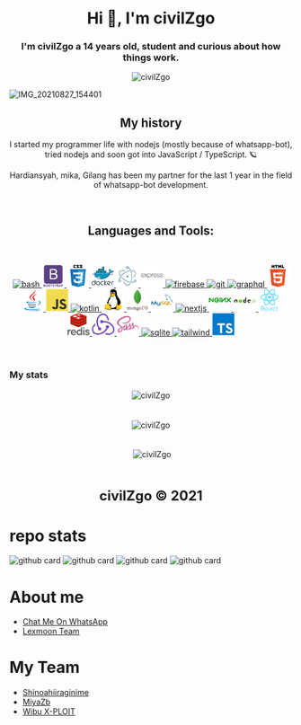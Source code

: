 <h1 align="center">Hi 👋, I'm civilZgo</h1>
<h3 align="center">I'm civilZgo a 14 years old, student and curious about how things work.</h3>

<p align="center"> <img src="https://komarev.com/ghpvc/?username=civilZgo&label=Profile%20views&color=0e75b6&style=flat" alt="civilZgo" /> </p>

![IMG_20210827_154401](https://cdn.donmai.us/original/78/84/__mulberry_arknights_drawn_by_mcoco7__7884f2a9d54f00e4b08d909d5666562f.jpg)

<h2 align="center">My history</h2>
<p align="center">
  I started my programmer life with nodejs (mostly because of whatsapp-bot), tried nodejs and soon got into JavaScript / TypeScript. 🪐
</p>
<p align="center">
  Hardiansyah, mika, Gilang has been my partner for the last 1 year in the field of whatsapp-bot development.
</p>
<br />
<h2 align="center">Languages and Tools:</h2>
<br/>
<p align="center">  <a href="https://www.gnu.org/software/bash/" target="_blank"> <img src="https://www.vectorlogo.zone/logos/gnu_bash/gnu_bash-icon.svg" alt="bash" width="40" height="40"/> </a> <a href="https://getbootstrap.com" target="_blank"> <img src="https://raw.githubusercontent.com/devicons/devicon/master/icons/bootstrap/bootstrap-plain-wordmark.svg" alt="bootstrap" width="40" height="40"/> </a> <a href="https://www.w3schools.com/css/" target="_blank"> <img src="https://raw.githubusercontent.com/devicons/devicon/master/icons/css3/css3-original-wordmark.svg" alt="css3" width="40" height="40"/> </a> <a href="https://www.docker.com/" target="_blank"> <img src="https://raw.githubusercontent.com/devicons/devicon/master/icons/docker/docker-original-wordmark.svg" alt="docker" width="40" height="40"/> </a> <a href="https://www.electronjs.org" target="_blank"> <img src="https://raw.githubusercontent.com/devicons/devicon/master/icons/electron/electron-original.svg" alt="electron" width="40" height="40"/> </a> <a href="https://expressjs.com" target="_blank"> <img src="https://raw.githubusercontent.com/devicons/devicon/master/icons/express/express-original-wordmark.svg" alt="express" width="40" height="40"/> </a> <a href="https://firebase.google.com/" target="_blank"> <img src="https://www.vectorlogo.zone/logos/firebase/firebase-icon.svg" alt="firebase" width="40" height="40"/> </a> <a href="https://git-scm.com/" target="_blank"> <img src="https://www.vectorlogo.zone/logos/git-scm/git-scm-icon.svg" alt="git" width="40" height="40"/> </a> <a href="https://graphql.org" target="_blank"> <img src="https://www.vectorlogo.zone/logos/graphql/graphql-icon.svg" alt="graphql" width="40" height="40"/> </a> <a href="https://www.w3.org/html/" target="_blank"> <img src="https://raw.githubusercontent.com/devicons/devicon/master/icons/html5/html5-original-wordmark.svg" alt="html5" width="40" height="40"/> </a> <a href="https://www.java.com" target="_blank"> <img src="https://raw.githubusercontent.com/devicons/devicon/master/icons/java/java-original.svg" alt="java" width="40" height="40"/> </a> <a href="https://developer.mozilla.org/en-US/docs/Web/JavaScript" target="_blank"> <img src="https://raw.githubusercontent.com/devicons/devicon/master/icons/javascript/javascript-original.svg" alt="javascript" width="40" height="40"/> </a> <a href="https://kotlinlang.org" target="_blank"> <img src="https://www.vectorlogo.zone/logos/kotlinlang/kotlinlang-icon.svg" alt="kotlin" width="40" height="40"/> </a> <a href="https://www.linux.org/" target="_blank"> <img src="https://raw.githubusercontent.com/devicons/devicon/master/icons/linux/linux-original.svg" alt="linux" width="40" height="40"/> </a> <a href="https://www.mongodb.com/" target="_blank"> <img src="https://raw.githubusercontent.com/devicons/devicon/master/icons/mongodb/mongodb-original-wordmark.svg" alt="mongodb" width="40" height="40"/> </a> <a href="https://www.mysql.com/" target="_blank"> <img src="https://raw.githubusercontent.com/devicons/devicon/master/icons/mysql/mysql-original-wordmark.svg" alt="mysql" width="40" height="40"/> </a> <a href="https://nextjs.org/" target="_blank"> <img src="https://cdn.worldvectorlogo.com/logos/nextjs-3.svg" alt="nextjs" width="40" height="40"/> </a> <a href="https://www.nginx.com" target="_blank"> <img src="https://raw.githubusercontent.com/devicons/devicon/master/icons/nginx/nginx-original.svg" alt="nginx" width="40" height="40"/> </a> <a href="https://nodejs.org" target="_blank"> <img src="https://raw.githubusercontent.com/devicons/devicon/master/icons/nodejs/nodejs-original-wordmark.svg" alt="nodejs" width="40" height="40"/> </a> <a href="https://reactjs.org/" target="_blank"> <img src="https://raw.githubusercontent.com/devicons/devicon/master/icons/react/react-original-wordmark.svg" alt="react" width="40" height="40"/> </a>  <a href="https://redis.io" target="_blank"> <img src="https://raw.githubusercontent.com/devicons/devicon/master/icons/redis/redis-original-wordmark.svg" alt="redis" width="40" height="40"/> </a> <a href="https://redux.js.org" target="_blank"> <img src="https://raw.githubusercontent.com/devicons/devicon/master/icons/redux/redux-original.svg" alt="redux" width="40" height="40"/> </a> <a href="https://sass-lang.com" target="_blank"> <img src="https://raw.githubusercontent.com/devicons/devicon/master/icons/sass/sass-original.svg" alt="sass" width="40" height="40"/> </a> <a href="https://www.sqlite.org/" target="_blank"> <img src="https://www.vectorlogo.zone/logos/sqlite/sqlite-icon.svg" alt="sqlite" width="40" height="40"/> </a> <a href="https://tailwindcss.com/" target="_blank"> <img src="https://www.vectorlogo.zone/logos/tailwindcss/tailwindcss-icon.svg" alt="tailwind" width="40" height="40"/> </a> <a href="https://www.typescriptlang.org/" target="_blank"> <img src="https://raw.githubusercontent.com/devicons/devicon/master/icons/typescript/typescript-original.svg" alt="typescript" width="40" height="40"/> </a>
 <br/>
 <br/>
 <br/>
 
### My stats
  <div align="center"><img align="center" src="https://github-readme-stats.vercel.app/api/top-langs?username=civilZgo&show_icons=true&locale=en&layout=compact&theme=prussian" alt="civilZgo" /></div>
<br/>
<br/>
<div align="center"><img align="center" src="http://github-readme-streak-stats.herokuapp.com?user=civilZgo&theme=prussian&hide_border=true&date_format=j%20M%5B%20Y%5D" alt="civilZgo" /></div>
<br/>
<br/>
<div align="center">&nbsp;<img align="center" src="https://github-readme-stats.vercel.app/api?username=civilZgo&show_icons=true&locale=en&theme=prussian" alt="civilZgo" /></div>
<br/>
<br/>
<br/>
<div align="center">
<strong>
  <font size="+2" style="font">
  civilZgo © 2021
  </font>
</strong>
</div>



# repo stats 
![github card](https://github-readme-stats.vercel.app/api/pin/?username=civilZgo&repo=games-wabot&theme=dark)
![github card](https://github-readme-stats.vercel.app/api/pin/?username=civilZgo&repo=RIXLE-BOT&theme=nightowl)
![github card](https://github-readme-stats.vercel.app/api/pin/?username=civilZgo&repo=alphab0t10&theme=dark)
![github card](https://github-readme-stats.vercel.app/api/pin/?username=civilZgoc&repo=ayame&theme=nightowl)


# About me
- [Chat Me On WhatsApp](https://wa.me/6283162498175)
- [Lexmoon Team](https://chat.whatsapp.com/LtrYP0b22L3KgR9bsXcDcF)
# My Team
- [Shinoahiiraginime](https://github.com/shinoahiiraginime)
- [MiyaZb](http://github.com/MiyaZb)
- [Wibu X-PLOIT](https://github.com/GilangGanss)
